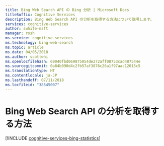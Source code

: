 ```yaml
---
title: Bing Web Search API の Bing 分析 | Microsoft Docs
titleSuffix: Cognitive Services
description: Bing Web Search API の分析を取得する方法について説明します。
services: cognitive-services
author: swhite-msft
manager: rosh
ms.service: cognitive-services
ms.technology: bing-web-search
ms.topic: article
ms.date: 04/05/2018
ms.author: scottwhi
ms.openlocfilehash: 69040fbd069875054de272aff08753cad487544e
ms.sourcegitcommit: 0a84b090d4c2fb57af3876c26a1f97aac12015c5
ms.translationtype: HT
ms.contentlocale: ja-JP
ms.lasthandoff: 07/11/2018
ms.locfileid: "38545007"
---
```

# <a name="how-to-get-analytics-for-bing-web-search-api"></a>Bing Web Search API の分析を取得する方法

[!INCLUDE [cognitive-services-bing-statistics](../../../includes/cognitive-services-bing-statistics.md)]